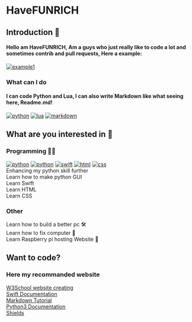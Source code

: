 # HaveFUNRICH
## Introduction 👋
#### Hello am HaveFUNRICH, Am a guys who just really like to code a lot and sometimes contrib and pull requests, Here a example:
[![example1](https://img.shields.io/badge/Example%3A-Readme.md-brightgreen?style=for-the-badge&logo=github)](https://github.com/WalkxCode/SaladRPC)
### What can I do
#### I can code Python and Lua, I can also write Markdown like what seeing here, Readme.md!
[![python](https://img.shields.io/badge/Write%20in-Python-blue?logo=python&logoColor=white&style=for-the-badge)](https://www.python.org/)
[![lua](https://img.shields.io/badge/Write%20in-Lua-blue?style=for-the-badge&logo=lua)](https://www.lua.org)
[![markdown](https://img.shields.io/badge/Write%20in-Markdown-lightgrey?style=for-the-badge&logo=markdown)](https://www.markdownguide.org)

## What are you interested in 👀
### Programming 🐱‍💻
[![python](https://img.shields.io/badge/Enhancing-Python%20skill-blue?logo=python&logoColor=white&style=for-the-badge)](https://www.python.org)
[![python](https://img.shields.io/badge/Learning-PythonGUI%20skill-blue?logo=python&logoColor=white&style=for-the-badge)](https://betterprogramming.pub/7-must-try-gui-libraries-in-python-34c8f6266363)
[![swift](https://img.shields.io/badge/Learning-Swift%20skill-orange?logo=swift&logoColor=white&style=for-the-badge)](https://swift.org)
[![html](https://img.shields.io/badge/Learning-HTML-orange?logo=html5&logoColor=white&style=for-the-badge)](https://html.com/)
[![css](https://img.shields.io/badge/Learning-css-orange?logo=CSS3&logoColor=white&style=for-the-badge)](https://www.w3schools.com/css/)
\
Enhancing my python skill further
\
Learn how to make python GUI
\
Learn Swift
\
Learn HTML
\
Learn CSS
### Other
Learn how to build a better pc 🛠
\
Learn how to fix computer 🔧
\
Learn Raspberry pi hosting Website 📶
## Want to code?
### Here my recommanded website
[W3School website creating](https://www.w3schools.com/)
\
[Swift Documentation](https://swift.org)
\
[Markdown Tutorial](https://guides.github.com/pdfs/markdown-cheatsheet-online.pdf)
\
[Python3 Documentation](https://docs.python.org/3/)
\
[Shields](https://www.shields.io)
